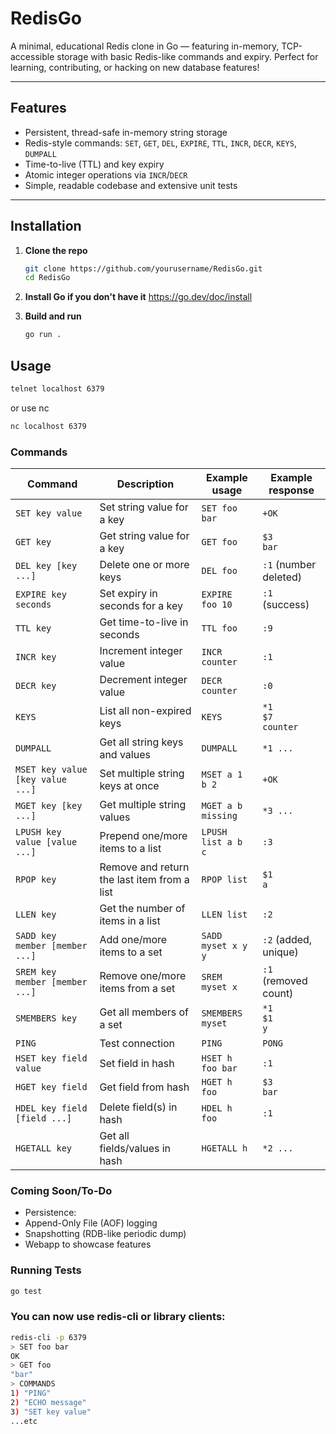 # RedisGo

A minimal, educational Redis clone in Go — featuring in-memory, TCP-accessible storage with basic Redis-like commands and expiry. Perfect for learning, contributing, or hacking on new database features!

---

## Features

- Persistent, thread-safe in-memory string storage
- Redis-style commands: `SET`, `GET`, `DEL`, `EXPIRE`, `TTL`, `INCR`, `DECR`, `KEYS`, `DUMPALL`
- Time-to-live (TTL) and key expiry
- Atomic integer operations via `INCR`/`DECR`
- Simple, readable codebase and extensive unit tests

---

## Installation

1. **Clone the repo**
   ```sh
   git clone https://github.com/yourusername/RedisGo.git
   cd RedisGo
    ```

2. **Install Go if you don't have it**
    https://go.dev/doc/install 

3. **Build and run**
    ```sh
    go run .
    ```


## Usage

```sh
telnet localhost 6379
```

or use nc
```sh
nc localhost 6379
```

### Commands

| Command                           | Description                                   | Example usage                  | Example response             |
|------------------------------------|-----------------------------------------------|-------------------------------|------------------------------|
| `SET key value`                   | Set string value for a key                    | `SET foo bar`                  | `+OK`                        |
| `GET key`                         | Get string value for a key                    | `GET foo`                      | `$3`<br>`bar`                |
| `DEL key [key ...]`               | Delete one or more keys                       | `DEL foo`                      | `:1` (number deleted)        |
| `EXPIRE key seconds`              | Set expiry in seconds for a key               | `EXPIRE foo 10`                | `:1` (success)               |
| `TTL key`                         | Get time-to-live in seconds                   | `TTL foo`                      | `:9`                         |
| `INCR key`                        | Increment integer value                       | `INCR counter`                 | `:1`                         |
| `DECR key`                        | Decrement integer value                       | `DECR counter`                 | `:0`                         |
| `KEYS`                            | List all non-expired keys                     | `KEYS`                         | `*1`<br>`$7`<br>`counter`    |
| `DUMPALL`                         | Get all string keys and values                | `DUMPALL`                      | `*1 ...`                     |
| `MSET key value [key value ...]`  | Set multiple string keys at once              | `MSET a 1 b 2`                 | `+OK`                        |
| `MGET key [key ...]`              | Get multiple string values                    | `MGET a b missing`             | `*3 ...`                     |
| `LPUSH key value [value ...]`     | Prepend one/more items to a list              | `LPUSH list a b c`             | `:3`                         |
| `RPOP key`                        | Remove and return the last item from a list   | `RPOP list`                    | `$1`<br>`a`                  |
| `LLEN key`                        | Get the number of items in a list             | `LLEN list`                    | `:2`                         |
| `SADD key member [member ...]`    | Add one/more items to a set                   | `SADD myset x y y`             | `:2` (added, unique)         |
| `SREM key member [member ...]`    | Remove one/more items from a set              | `SREM myset x`                 | `:1` (removed count)         |
| `SMEMBERS key`                    | Get all members of a set                      | `SMEMBERS myset`               | `*1`<br>`$1`<br>`y`          |
| `PING`                            | Test connection                               | `PING`                         | `PONG`                       |
| `HSET key field value`       | Set field in hash              | `HSET h foo bar`          | `:1`      |
| `HGET key field`             | Get field from hash            | `HGET h foo`              | `$3`<br>`bar` |
| `HDEL key field [field ...]` | Delete field(s) in hash        | `HDEL h foo`              | `:1`      |
| `HGETALL key`                | Get all fields/values in hash  | `HGETALL h`               | `*2 ...`  |


### Coming Soon/To-Do
- Persistence:
- Append-Only File (AOF) logging
- Snapshotting (RDB-like periodic dump)
- Webapp to showcase features

### Running Tests
```sh
go test
```


### You can now use redis-cli or library clients:

```sh
redis-cli -p 6379
> SET foo bar
OK
> GET foo
"bar"
> COMMANDS
1) "PING"
2) "ECHO message"
3) "SET key value"
...etc
